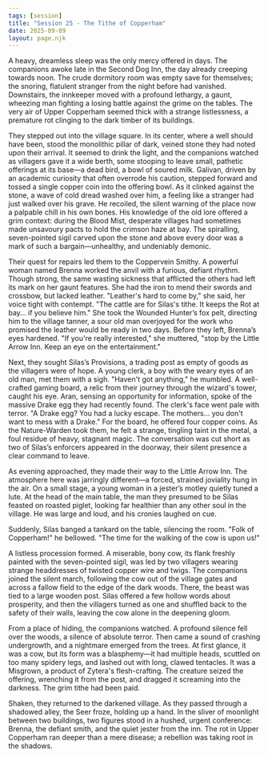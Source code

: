 ```yaml
---
tags: [session]
title: "Session 25 - The Tithe of Copperham"
date: 2025-09-09
layout: page.njk
---
```


A heavy, dreamless sleep was the only mercy offered in days. The companions awoke late in the Second Dog Inn, the day already creeping towards noon. The crude dormitory room was empty save for themselves; the snoring, flatulent stranger from the night before had vanished. Downstairs, the innkeeper moved with a profound lethargy, a gaunt, wheezing man fighting a losing battle against the grime on the tables. The very air of Upper Copperham seemed thick with a strange listlessness, a premature rot clinging to the dark timber of its buildings.

They stepped out into the village square. In its center, where a well should have been, stood the monolithic pillar of dark, veined stone they had noted upon their arrival. It seemed to drink the light, and the companions watched as villagers gave it a wide berth, some stooping to leave small, pathetic offerings at its base—a dead bird, a bowl of soured milk. Galivan, driven by an academic curiosity that often overrode his caution, stepped forward and tossed a single copper coin into the offering bowl. As it clinked against the stone, a wave of cold dread washed over him, a feeling like a stranger had just walked over his grave. He recoiled, the silent warning of the place now a palpable chill in his own bones. His knowledge of the old lore offered a grim context: during the Blood Mist, desperate villages had sometimes made unsavoury pacts to hold the crimson haze at bay. The spiralling, seven-pointed sigil carved upon the stone and above every door was a mark of such a bargain—unhealthy, and undeniably demonic.

Their quest for repairs led them to the Coppervein Smithy. A powerful woman named Brenna worked the anvil with a furious, defiant rhythm. Though strong, the same wasting sickness that afflicted the others had left its mark on her gaunt features. She had the iron to mend their swords and crossbow, but lacked leather. "Leather's hard to come by," she said, her voice tight with contempt. "The cattle are for Silas's tithe. It keeps the Rot at bay… if you believe him." She took the Wounded Hunter’s fox pelt, directing him to the village tanner, a sour old man overjoyed for the work who promised the leather would be ready in two days. Before they left, Brenna’s eyes hardened. "If you're really interested," she muttered, "stop by the Little Arrow Inn. Keep an eye on the entertainment."

Next, they sought Silas’s Provisions, a trading post as empty of goods as the villagers were of hope. A young clerk, a boy with the weary eyes of an old man, met them with a sigh. "Haven't got anything," he mumbled. A well-crafted gaming board, a relic from their journey through the wizard's tower, caught his eye. Aran, sensing an opportunity for information, spoke of the massive Drake egg they had recently found. The clerk's face went pale with terror. "A Drake egg? You had a lucky escape. The mothers… you don't want to mess with a Drake." For the board, he offered four copper coins. As the Nature-Warden took them, he felt a strange, tingling taint in the metal, a foul residue of heavy, stagnant magic. The conversation was cut short as two of Silas’s enforcers appeared in the doorway, their silent presence a clear command to leave.

As evening approached, they made their way to the Little Arrow Inn. The atmosphere here was jarringly different—a forced, strained joviality hung in the air. On a small stage, a young woman in a jester’s motley quietly tuned a lute. At the head of the main table, the man they presumed to be Silas feasted on roasted piglet, looking far healthier than any other soul in the village. He was large and loud, and his cronies laughed on cue.

Suddenly, Silas banged a tankard on the table, silencing the room. "Folk of Copperham!" he bellowed. "The time for the walking of the cow is upon us!"

A listless procession formed. A miserable, bony cow, its flank freshly painted with the seven-pointed sigil, was led by two villagers wearing strange headdresses of twisted copper wire and twigs. The companions joined the silent march, following the cow out of the village gates and across a fallow field to the edge of the dark woods. There, the beast was tied to a large wooden post. Silas offered a few hollow words about prosperity, and then the villagers turned as one and shuffled back to the safety of their walls, leaving the cow alone in the deepening gloom.

From a place of hiding, the companions watched. A profound silence fell over the woods, a silence of absolute terror. Then came a sound of crashing undergrowth, and a nightmare emerged from the trees. At first glance, it was a cow, but its form was a blasphemy—it had multiple heads, scuttled on too many spidery legs, and lashed out with long, clawed tentacles. It was a Misgrown, a product of Zytera's flesh-crafting. The creature seized the offering, wrenching it from the post, and dragged it screaming into the darkness. The grim tithe had been paid.

Shaken, they returned to the darkened village. As they passed through a shadowed alley, the Seer froze, holding up a hand. In the sliver of moonlight between two buildings, two figures stood in a hushed, urgent conference: Brenna, the defiant smith, and the quiet jester from the inn. The rot in Upper Copperham ran deeper than a mere disease; a rebellion was taking root in the shadows.
